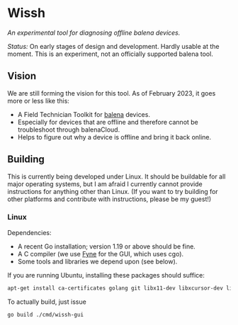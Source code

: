 # Wissh

*An experimental tool for diagnosing offline balena devices.*

*Status:* On early stages of design and development. Hardly usable at the
moment. This is an experiment, not an officially supported balena tool.

## Vision

We are still forming the vision for this tool. As of February 2023, it goes more
or less like this:

* A Field Technician Toolkit for [balena](https://www.balena.io) devices.
* Especially for devices that are offline and therefore cannot be troubleshoot
  through balenaCloud.
* Helps to figure out why a device is offline and bring it back online.

## Building

This is currently being developed under Linux. It should be buildable for all
major operating systems, but I am afraid I currently cannot provide instructions
for anything other than Linux. (If you want to try building for other platforms
and contribute with instructions, please be my guest!)

### Linux

Dependencies:

* A recent Go installation; version 1.19 or above should be fine.
* A C compiler (we use [Fyne](https://fyne.io/) for the GUI, which uses cgo).
* Some tools and libraries we depend upon (see below).

If you are running Ubuntu, installing these packages should suffice:

```sh
apt-get install ca-certificates golang git libx11-dev libxcursor-dev libxrandr-dev libxinerama-dev libxi-dev libgl-dev libxxf86vm-dev
```

To actually build, just issue

```sh
go build ./cmd/wissh-gui
```
